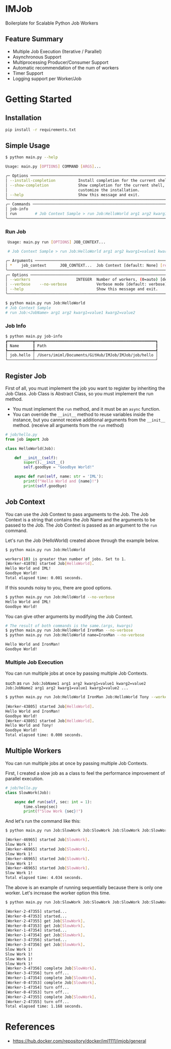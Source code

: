 # IMJob
Boilerplate for Scalable Python Job Workers

## Feature Summary
- Multiple Job Execution (Iterative / Parallel)
- Asynchronous Support
- Multiprocessing Producer/Consumer Support
- Automatic recommendation of the num of workers
- Timer Support
- Logging support per Worker/Job

# Getting Started
## Installation
```bash
pip install -r requirements.txt
```
## Simple Usage
```bash
$ python main.py --help

Usage: main.py [OPTIONS] COMMAND [ARGS]...

╭─ Options ──────────────────────────────────────────────────────────────────────────────────╮
│ --install-completion          Install completion for the current shell.                    │
│ --show-completion             Show completion for the current shell, to copy it or         │
│                               customize the installation.                                  │
│ --help                        Show this message and exit.                                  │
╰────────────────────────────────────────────────────────────────────────────────────────────╯
╭─ Commands ─────────────────────────────────────────────────────────────────────────────────╮
│ job-info                                                                                   │
│ run        # Job Context Sample > run Job:HelloWorld arg1 arg2 kwarg1=value1 kwarg2=value2 │
╰────────────────────────────────────────────────────────────────────────────────────────────╯
```

### Run Job
```bash
 Usage: main.py run [OPTIONS] JOB_CONTEXT...

 # Job Context Sample > run Job:HelloWorld arg1 arg2 kwarg1=value1 kwarg2=value2

╭─ Arguments ────────────────────────────────────────────────────────────────────────────────╮
│ *    job_context      JOB_CONTEXT...  Job Context [default: None] [required]               │
╰────────────────────────────────────────────────────────────────────────────────────────────╯
╭─ Options ──────────────────────────────────────────────────────────────────────────────────╮
│ --workers                    INTEGER  Number of workers, (0=auto) [default: 0]             │
│ --verbose    --no-verbose             Verbose mode [default: verbose]                      │
│ --help                                Show this message and exit.                          │
╰────────────────────────────────────────────────────────────────────────────────────────────╯

$ python main.py run Job:HelloWorld
# Job Context Sample 
# run Job:<JobName> arg1 arg2 kwarg1=value1 kwarg2=value2
```
### Job Info
```bash
$ python main.py job-info
┏━━━━━━━━━━━┳━━━━━━━━━━━━━━━━━━━━━━━━━━━━━━━━━━━━━━━━━━━━━━━━━━━━━┓
┃ Name      ┃ Path                                                ┃
┡━━━━━━━━━━━╇━━━━━━━━━━━━━━━━━━━━━━━━━━━━━━━━━━━━━━━━━━━━━━━━━━━━━┩
│ job.hello │ /Users/imiml/Documents/GitHub/IMJob/IMJob/job/hello │
└───────────┴─────────────────────────────────────────────────────┘
```

## Register Job
First of all, you must implement the job you want to register by inheriting the Job Class. Job Class is Abstract Class, so you must implement the run method.

- You must implement the `run` method, and it must be an `async` function.
- You can override the `__init__` method to reuse variables inside the instance, but you cannot receive additional arguments from the `__init__` method. (receive all arguments from the `run` method)
```python
# job/hello.py
from job import Job

class HelloWorld(Job):

    def __init__(self):
        super().__init__()
        self.goodbye = "Goodbye World!"

    async def run(self, name: str = 'IML'):
        print(f"Hello World and {name}!")
        print(self.goodbye)
```

## Job Context
You can use the Job Context to pass arguments to the Job. The Job Context is a string that contains the Job Name and the arguments to be passed to the Job. The Job Context is passed as an argument to the `run` command.

Let's run the Job (HelloWorld) created above through the example below.

```bash
$ python main.py run Job:HelloWorld

workers(10) is greater than number of jobs. Set to 1.
[Worker-41078] started Job[HelloWorld].
Hello World and IML!
Goodbye World!
Total elapsed time: 0.001 seconds.
```
If this sounds noisy to you, there are good options.
```bash
$ python main.py run Job:HelloWorld --no-verbose
Hello World and IML!
Goodbye World!
```
You can give other arguments by modifying the Job Context.
```bash
# The result of both commands is the same.(args, kwargs)
$ python main.py run Job:HelloWorld IronMan --no-verbose
$ python main.py run Job:HelloWorld name=IronMan --no-verbose

Hello World and IronMan!
Goodbye World!
```
### Multiple Job Execution
You can run multiple jobs at once by passing multiple Job Contexts.

such as
`run Job:JobName1 arg1 arg2 kwarg1=value1 kwarg2=value2 Job:JobName2 arg1 arg2 kwarg1=value1 kwarg2=value2 ...`
```bash
$ python main.py run Job:HelloWorld IronMan Job:HelloWorld Tony --workers 1
 
[Worker-43805] started Job[HelloWorld].
Hello World and IronMan!
Goodbye World!
[Worker-43805] started Job[HelloWorld].
Hello World and Tony!
Goodbye World!
Total elapsed time: 0.000 seconds.
```

## Multiple Workers
You can run multiple jobs at once by passing multiple Job Contexts.

First, I created a slow job as a class to feel the performance improvement of parallel execution.

```python
# job/hello.py
class SlowWork(Job):

    async def run(self, sec: int = 1):
        time.sleep(sec)
        print(f"Slow Work {sec}!")
```
And let's run the command like this:
```bash
$ python main.py run Job:SlowWork Job:SlowWork Job:SlowWork Job:SlowWork --workers 1

[Worker-46965] started Job[SlowWork].
Slow Work 1!
[Worker-46965] started Job[SlowWork].
Slow Work 1!
[Worker-46965] started Job[SlowWork].
Slow Work 1!
[Worker-46965] started Job[SlowWork].
Slow Work 1!
Total elapsed time: 4.034 seconds.
```
The above is an example of running sequentially because there is only one worker. Let's increase the worker option this time.
```bash
$ python main.py run Job:SlowWork Job:SlowWork Job:SlowWork Job:SlowWork --workers 4

[Worker-2-47355] started...
[Worker-0-47353] started...
[Worker-2-47355] get Job[SlowWork].
[Worker-0-47353] get Job[SlowWork].
[Worker-1-47354] started...
[Worker-1-47354] get Job[SlowWork].
[Worker-3-47356] started...
[Worker-3-47356] get Job[SlowWork].
Slow Work 1!
Slow Work 1!
Slow Work 1!
Slow Work 1!
[Worker-3-47356] complete Job[SlowWork].
[Worker-3-47356] turn off...
[Worker-1-47354] complete Job[SlowWork].
[Worker-0-47353] complete Job[SlowWork].
[Worker-1-47354] turn off...
[Worker-0-47353] turn off...
[Worker-2-47355] complete Job[SlowWork].
[Worker-2-47355] turn off...
Total elapsed time: 1.168 seconds.
```

# References
- https://hub.docker.com/repository/docker/iml1111/imjob/general